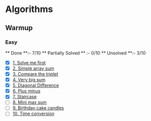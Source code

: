 # Algorithms

## Warmup
### Easy
** Done **:- 7/10
** Partially Solved ** :- 0/10
** Unsolved **:- 3/10
- [X] [1. Solve me first](https://www.hackerrank.com/challenges/solve-me-first)
- [X] [2. Simple array sum](https://www.hackerrank.com/challenges/simple-array-sum)
- [X] [3. Compare the triplet](https://www.hackerrank.com/challenges/compare-the-triplets)
- [X] [4. Very big sum](https://www.hackerrank.com/challenges/a-very-big-sum)
- [X] [5. Diagonal Difference](https://www.hackerrank.com/challenges/diagonal-difference)
- [X] [6. Plus minus](https://www.hackerrank.com/challenges/plus-minus)
- [X] [7. Staircase](https://www.hackerrank.com/challenges/staircase)
- [ ] [8. Mini max sum](https://www.hackerrank.com/challenges/mini-max-sum)
- [ ] [9. Birthday cake candles](https://www.hackerrank.com/challenges/birthday-cake-candles)
- [ ] [10. Time conversion](https://www.hackerrank.com/challenges/time-conversion)
